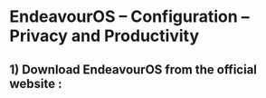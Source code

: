 # EndeavourOS – Configuration – Privacy and Productivity

## 1) Download EndeavourOS from the official website :
